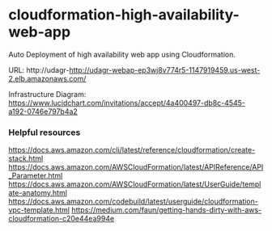 # cloudformation-high-availability-web-app

Auto Deployment of high availability web app using Cloudformation.

URL: http://udagr-http://udagr-webap-ep3wj8v774r5-1147919459.us-west-2.elb.amazonaws.com/

Infrastructure Diagram: https://www.lucidchart.com/invitations/accept/4a400497-db8c-4545-a192-0746e797b4a2

### Helpful resources

https://docs.aws.amazon.com/cli/latest/reference/cloudformation/create-stack.html
https://docs.aws.amazon.com/AWSCloudFormation/latest/APIReference/API_Parameter.html
https://docs.aws.amazon.com/AWSCloudFormation/latest/UserGuide/template-anatomy.html
https://docs.aws.amazon.com/codebuild/latest/userguide/cloudformation-vpc-template.html
https://medium.com/faun/getting-hands-dirty-with-aws-cloudformation-c20e44ea994e

